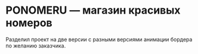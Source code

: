 # PONOMERU — магазин красивых номеров

Разделил проект на две версии с разными версиями анимации бордера по желанию заказчика.
